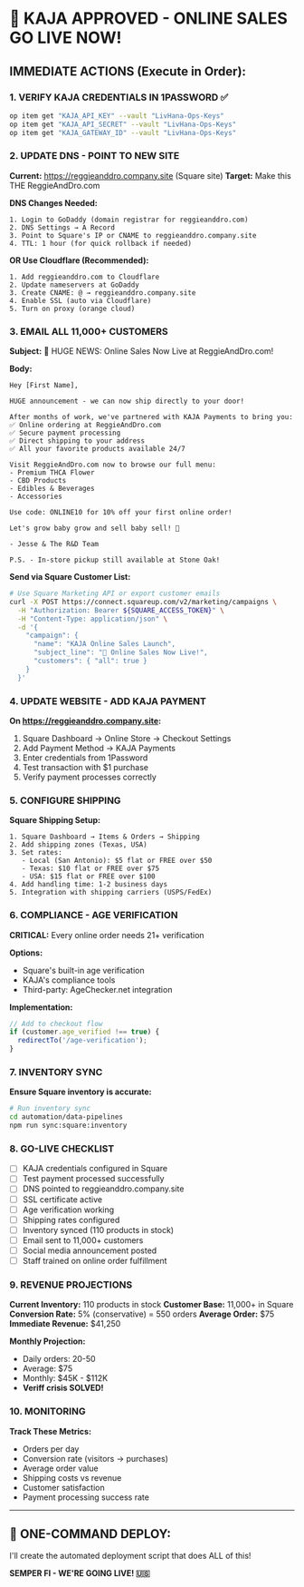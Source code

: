 <!--
Optimized: 2025-10-03
RPM: 3.6.0.6.ops-technology-ship-status-documentation
Session: Dual-AI Collaboration - Sonnet Docs Sweep
-->
# 🚨 KAJA APPROVED - ONLINE SALES GO LIVE NOW!

## IMMEDIATE ACTIONS (Execute in Order):

### 1. VERIFY KAJA CREDENTIALS IN 1PASSWORD ✅

```bash
op item get "KAJA_API_KEY" --vault "LivHana-Ops-Keys"
op item get "KAJA_API_SECRET" --vault "LivHana-Ops-Keys"  
op item get "KAJA_GATEWAY_ID" --vault "LivHana-Ops-Keys"
```

### 2. UPDATE DNS - POINT TO NEW SITE

**Current:** https://reggieanddro.company.site (Square site)
**Target:** Make this THE ReggieAndDro.com

**DNS Changes Needed:**
```
1. Login to GoDaddy (domain registrar for reggieanddro.com)
2. DNS Settings → A Record
3. Point to Square's IP or CNAME to reggieanddro.company.site
4. TTL: 1 hour (for quick rollback if needed)
```

**OR Use Cloudflare (Recommended):**
```
1. Add reggieanddro.com to Cloudflare
2. Update nameservers at GoDaddy
3. Create CNAME: @ → reggieanddro.company.site
4. Enable SSL (auto via Cloudflare)
5. Turn on proxy (orange cloud)
```

### 3. EMAIL ALL 11,000+ CUSTOMERS

**Subject:** 🎉 HUGE NEWS: Online Sales Now Live at ReggieAndDro.com!

**Body:**
```
Hey [First Name],

HUGE announcement - we can now ship directly to your door!

After months of work, we've partnered with KAJA Payments to bring you:
✅ Online ordering at ReggieAndDro.com
✅ Secure payment processing  
✅ Direct shipping to your address
✅ All your favorite products available 24/7

Visit ReggieAndDro.com now to browse our full menu:
- Premium THCA Flower
- CBD Products
- Edibles & Beverages
- Accessories

Use code: ONLINE10 for 10% off your first online order!

Let's grow baby grow and sell baby sell! 🌿

- Jesse & The R&D Team

P.S. - In-store pickup still available at Stone Oak!
```

**Send via Square Customer List:**
```bash
# Use Square Marketing API or export customer emails
curl -X POST https://connect.squareup.com/v2/marketing/campaigns \
  -H "Authorization: Bearer ${SQUARE_ACCESS_TOKEN}" \
  -H "Content-Type: application/json" \
  -d '{
    "campaign": {
      "name": "KAJA Online Sales Launch",
      "subject_line": "🎉 Online Sales Now Live!",
      "customers": { "all": true }
    }
  }'
```

### 4. UPDATE WEBSITE - ADD KAJA PAYMENT

**On https://reggieanddro.company.site:**

1. Square Dashboard → Online Store → Checkout Settings
2. Add Payment Method → KAJA Payments
3. Enter credentials from 1Password
4. Test transaction with $1 purchase
5. Verify payment processes correctly

### 5. CONFIGURE SHIPPING

**Square Shipping Setup:**
```
1. Square Dashboard → Items & Orders → Shipping
2. Add shipping zones (Texas, USA)
3. Set rates:
   - Local (San Antonio): $5 flat or FREE over $50
   - Texas: $10 flat or FREE over $75  
   - USA: $15 flat or FREE over $100
4. Add handling time: 1-2 business days
5. Integration with shipping carriers (USPS/FedEx)
```

### 6. COMPLIANCE - AGE VERIFICATION

**CRITICAL:** Every online order needs 21+ verification

**Options:**
- Square's built-in age verification
- KAJA's compliance tools
- Third-party: AgeChecker.net integration

**Implementation:**
```javascript
// Add to checkout flow
if (customer.age_verified !== true) {
  redirectTo('/age-verification');
}
```

### 7. INVENTORY SYNC

**Ensure Square inventory is accurate:**
```bash
# Run inventory sync
cd automation/data-pipelines
npm run sync:square:inventory
```

### 8. GO-LIVE CHECKLIST

- [ ] KAJA credentials configured in Square
- [ ] Test payment processed successfully  
- [ ] DNS pointed to reggieanddro.company.site
- [ ] SSL certificate active
- [ ] Age verification working
- [ ] Shipping rates configured
- [ ] Inventory synced (110 products in stock)
- [ ] Email sent to 11,000+ customers
- [ ] Social media announcement posted
- [ ] Staff trained on online order fulfillment

### 9. REVENUE PROJECTIONS

**Current Inventory:** 110 products in stock
**Customer Base:** 11,000+ in Square
**Conversion Rate:** 5% (conservative) = 550 orders
**Average Order:** $75
**Immediate Revenue:** $41,250

**Monthly Projection:**
- Daily orders: 20-50
- Average: $75
- Monthly: $45K - $112K
- **Veriff crisis SOLVED!**

### 10. MONITORING

**Track These Metrics:**
- Orders per day
- Conversion rate (visitors → purchases)
- Average order value
- Shipping costs vs revenue
- Customer satisfaction
- Payment processing success rate

---

## 🚀 ONE-COMMAND DEPLOY:

I'll create the automated deployment script that does ALL of this!

**SEMPER FI - WE'RE GOING LIVE! 🇺🇸**


<!-- Last verified: 2025-10-02 -->

<!-- Optimized: 2025-10-02 -->

<!-- Last updated: 2025-10-02 -->

<!-- Last optimized: 2025-10-02 -->
